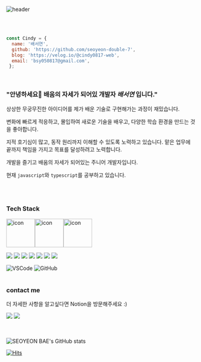 ![header](https://capsule-render.vercel.app/api?type=cylinder&color=gradient&height=180&section=header&text=SEOYEON%20BAE\%20🚀&fontAlignY=45&desc=%20PASSIONATE%20DEVELOPER&descSize=25&descAlignY=75&fontSize=60&animation=twinkling) <br><br>
  

<br/>

``` javascript
const Cindy = {
  name: '배서연',
  github: 'https://github.com/seoyeon-double-7',
  blog: 'https://velog.io/@cindy0817-web',
  email: 'bsy050817@gmail.com',
 };  
```  


<br/>

### "안녕하세요👋 배움의 자세가 되어있 개발자 ***배서연*** 입니다."

상상한 무궁무진한 아이디어를 제가 배운 기술로 구현해가는 과정이 재밌습니다. 

변화에 빠르게 적응하고, 몰입하여 새로운 기술을 배우고, 
다양한 학습 환경을 만드는 것을 좋아합니다.

지적 호기심이 많고, 동작 원리까지 이해할 수 있도록 노력하고 있습니다.
맡은 업무에 끝까지 책임을 가지고 목표를 달성하려고 노력합니다.

개발을 즐기고 배움의 자세가 되어있는 주니어 개발자입니다.

현재 `javascript`와 `typescript`를 공부하고 있습니다.



<br/><br/>

  
### Tech Stack
  <div style="display: flex; align-items: flex-start;"><img src="https://techstack-generator.vercel.app/js-icon.svg" alt="icon" width="76" height="76" />
    <img src="https://techstack-generator.vercel.app/mysql-icon.svg" alt="icon" width="76" height="76" /><img src="https://techstack-generator.vercel.app/github-icon.svg" alt="icon" width="76" height="76" /></div>
  
  <img src="https://img.shields.io/badge/HTML5-E34F26?style=flat-square&logo=HTML5&logoColor=white"/></a>
  <img src="https://img.shields.io/badge/CSS3-1572B6?style=flat-square&logo=CSS3&logoColor=white"/></a>
  <img src="https://img.shields.io/badge/JavaScript-F7DF1E?style=flat-square&logo=JavaScript&logoColor=white"/></a>
  <img src="https://img.shields.io/badge/Java-007396?style=flat-square&logo=Java&logoColor=white"/></a>
  <img src="https://img.shields.io/badge/C-A8B9CC?style=flat-square&logo=C&logoColor=white"/></a>
  <img src="https://img.shields.io/badge/Python-ff69b4?style=flat-square&logo=Python&logoColor=white"/></a>
  <img src="https://img.shields.io/badge/Kotlin-1572B6?style=flat-square&logo=Kotlin&logoColor=white"/></a>

   
  ![VSCode](https://img.shields.io/badge/VSCode-FE7A16.svg?style=for-the-badge&logo=VisualStudioCode&logoColor=white)
  ![GitHub](https://img.shields.io/badge/github-%23121011.svg?style=for-the-badge&logo=github&logoColor=white)<br><br>
  
### contact me 
더 자세한 사항을 알고싶다면 Notion을 방문해주세요 :)

<a href="https://velog.io/@cindy0817-web"><img src="https://img.shields.io/badge/Velog-brightgreen?style=flat-square&logo=Velog&logoColor=white"/></a>
<a href="https://www.notion.so/0a4b1396bb27422f94027655545bf82c?pvs=4"><img src="https://img.shields.io/badge/Notion-black?style=flat-square&logo=Notion&logoColor=white"/></a><br><br><br>


![SEOYEON BAE's GitHub stats](https://github-readme-stats.vercel.app/api?username=seoyeon-double-7&hide=contribs&count_private=true&show_icons=true)


[![Hits](https://hits.seeyoufarm.com/api/count/incr/badge.svg?url=https%3A%2F%2Fgithub.com%2Fcindy0817-web&count_bg=%23A0A09E&title_bg=%23A0A09E&icon=github.svg&icon_color=%23FFFFFF&title=hits&edge_flat=false)](https://hits.seeyoufarm.com)
